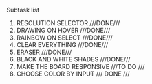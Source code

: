 Subtask list

1) RESOLUTION SELECTOR          ///DONE///
2) DRAWING ON HOVER             ///DONE///
3) RAINBOW ON SELECT            ///DONE///
4) CLEAR EVERYTHING             ///DONE///
7) ERASER                       ///DONE///
8) BLACK AND WHITE SHADES       ///DONE///
9) MAKE THE BOARD RESPONSIVE    ///TO DO ///
10) CHOOSE COLOR BY INPUT       /// DONE ///